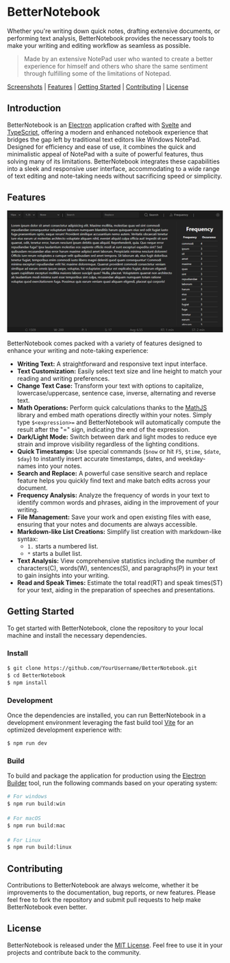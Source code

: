 # BetterNotebook
Whether you're writing down quick notes, drafting extensive documents, or performing text analysis, BetterNotebook provides the necessary tools to make your writing and editing workflow as seamless as possible. 

> Made by an extensive NotePad user who wanted to create a better experience for himself and others who share the same sentiment through fulfilling some of the limitations of Notepad.

[Screenshots](./resources/screenshots/Readme.md) | [Features](#features) | [Getting Started](#getting-started) | [Contributing](#contributing) | [License](#license)
## Introduction

BetterNotebook is an [Electron](https://www.electronjs.org/) application crafted with [Svelte](https://svelte.dev/) and [TypeScript](https://www.typescriptlang.org/), offering a modern and enhanced notebook experience that bridges the gap left by traditional text editors like Windows NotePad. Designed for efficiency and ease of use, it combines the quick and minimalistic appeal of NotePad with a suite of powerful features, thus solving many of its limitations. BetterNotebook integrates these capabilities into a sleek and responsive user interface, accommodating to a wide range of text editing and note-taking needs without sacrificing speed or simplicity.

## Features
![Frequency](./resources/screenshots/Frequency.png)

BetterNotebook comes packed with a variety of features designed to enhance your writing and note-taking experience:

- **Writing Text:** A straightforward and responsive text input interface.
- **Text Customization:** Easily select text size and line height to match your reading and writing preferences.
- **Change Text Case:** Transform your text with options to capitalize, lowercase/uppercase, sentence case, inverse, alternating and reverse text.
- **Math Operations:** Perform quick calculations thanks to the [MathJS](https://mathjs.org/) library and embed math operations directly within your notes. Simply type `$<expression>=` and BetterNotebook will automatically compute the result after the "=" sign, indicating the end of the expression.
- **Dark/Light Mode:** Switch between dark and light modes to reduce eye strain and improve visibility regardless of the lighting conditions.
- **Quick Timestamps:** Use special commands (`$now` or hit `F5`, `$time`, `$date`, `$day`) to instantly insert accurate timestamps, dates, and weekday-names into your notes.
- **Search and Replace:** A powerful case sensitive search and replace feature helps you quickly find text and make batch edits across your document.
- **Frequency Analysis:** Analyze the frequency of words in your text to identify common words and phrases, aiding in the improvement of your writing.
- **File Management:** Save your work and open existing files with ease, ensuring that your notes and documents are always accessible.
- **Markdown-like List Creations:** Simplify list creation with markdown-like syntax:
    - `1.` starts a numbered list.
    - `*` starts a bullet list.
- **Text Analysis:** View comprehensive statistics including the number of characters(C), words(W), sentences(S), and paragraphs(P) in your text to gain insights into your writing.
- **Read and Speak Times:** Estimate the total read(RT) and speak times(ST) for your text, aiding in the preparation of speeches and presentations.

## Getting Started

To get started with BetterNotebook, clone the repository to your local machine and install the necessary dependencies.

### Install
```bash
$ git clone https://github.com/YourUsername/BetterNotebook.git
$ cd BetterNotebook
$ npm install
```

### Development
Once the dependencies are installed, you can run BetterNotebook in a development environment leveraging the fast build tool [Vite](https://vitejs.dev/) for an optimized development experience with:

```bash
$ npm run dev
```

### Build
To build and package the application for production using the [Electron Builder](https://www.electron.build/) tool, run the following commands based on your operating system:

```bash
# For windows
$ npm run build:win

# For macOS
$ npm run build:mac

# For Linux
$ npm run build:linux
```

## Contributing

Contributions to BetterNotebook are always welcome, whether it be improvements to the documentation, bug reports, or new features. Please feel free to fork the repository and submit pull requests to help make BetterNotebook even better.

## License

BetterNotebook is released under the [MIT License](LICENSE). Feel free to use it in your projects and contribute back to the community.

